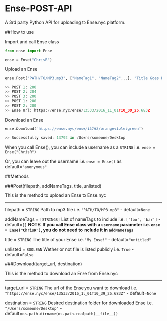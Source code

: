 # Ense-POST-API

A 3rd party Python API for uploading to Ense.nyc platform.

##How to use

Import and call Ense class

```python
from ense import Ense

ense = Ense("ChrisR")
```

Upload an Ense

```python
ense.Post("PATH/TO/MP3.mp3", ["NameTag1", "NameTag2"...], "Title Goes Here!")

>> POST 1: 200
>> POST 2: 204
>> POST 3: 200
>> POST 1: 200
>> POST 2: 200
>> Ense Url: https://ense.nyc/ense/13533/2016_11_01T10_39_25.683Z
```

Download an Ense

```python
ense.Download("https://ense.nyc/ense/13792/orangevioletgreen")

>> Successfully saved: 13792 in /Users/someone/Desktop

```

When you call Ense(), you can include a username as a `STRING` i.e. `ense = Ense("ChrisR")`

Or, you can leave out the username i.e. `ense = Ense()` as default=`"anonymous"`

##Methods

###Post(filepath, addNameTags, title, unlisted)

This is the method to upload an Ense to Ense.nyc

---

filepath = `STRING` Path to mp3 file i.e. `"PATH/TO/MP3.mp3"` - default=`None` 

addNameTags = `[STRINGS]` List of nameTags to include i.e. `['foo', 'bar']` - default=`[]`
**NOTE: If you call Ense class with a `username` parameter i.e. `ense = Ense("ChrisR")`, you do not need to include it in `addNameTags`**

title = `STRING` The title of your Ense i.e. `"My Ense!"` - default=`"untitled"` 

unlisted = `BOOLEAN` Wether or not file is listed publicly i.e. `True` - default=`False`

###Download(target_url, destination)

This is the method to download an Ense from Ense.nyc

---

target_url = `STRING` The url of the Ense you want to download i.e. `"https://ense.nyc/ense/13533/2016_11_01T10_39_25.683Z"` - default=`None`

destination = `STRING` Desired destination folder for downloaded Ense i.e. `"/Users/someone/Desktop"` - default=`os.path.dirname(os.path.realpath(__file__))`
